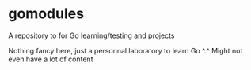 # gomodules
A repository to for Go learning/testing and projects

Nothing fancy here, just a personnal laboratory to learn Go ^.^
Might not even have a lot of content

